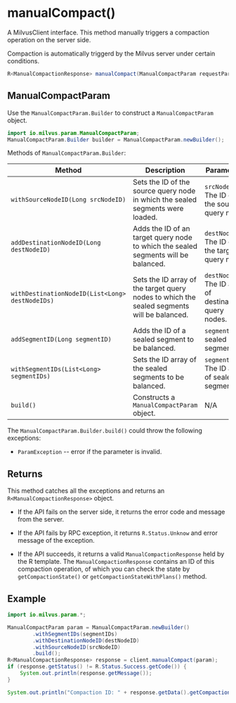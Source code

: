# manualCompact()

A MilvusClient interface. This method manually triggers a compaction operation on the server side.

<div class="alert note">
Compaction is automatically triggerd by the Milvus server under certain conditions.
</div>

```Java
R<ManualCompactionResponse> manualCompact(ManualCompactParam requestParam);
```

## ManualCompactParam

Use the `ManualCompactParam.Builder` to construct a `ManualCompactParam` object.

```Java
import io.milvus.param.ManualCompactParam;
ManualCompactParam.Builder builder = ManualCompactParam.newBuilder();
```

Methods of `ManualCompactParam.Builder`:

| Method                                          | Description                                                  | Parameters                                      |
| ----------------------------------------------- | ------------------------------------------------------------ | ----------------------------------------------- |
| `withSourceNodeID(Long srcNodeID)`              | Sets the ID of the source query node in which the sealed segments were loaded. | `srcNodeID`: The ID of the source query node.              |
| `addDestinationNodeID(Long destNodeID)`         | Adds the ID of an target query node to which the sealed segments will be balanced. | `destNodeID`: The ID of the target query node.        |
| `withDestinationNodeID(List<Long> destNodeIDs)` | Sets the ID array of the target query nodes to which the sealed segments will be balanced. | `destNodeIDs`: The ID array of destination query nodes. |
| `addSegmentID(Long segmentID)`                  | Adds the ID of a sealed segment to be balanced.              | `segmentID`: A sealed segment ID.               |
| `withSegmentIDs(List<Long> segmentIDs)`         | Sets the ID array of the sealed segments to be balanced.      | `segmentIDs`: The ID array of sealed segments.      |
| `build()`                                       | Constructs a `ManualCompactParam` object.                    |         N/A                                        |

The `ManualCompactParam.Builder.build()` could throw the following exceptions:

- `ParamException` -- error if the parameter is invalid.

## Returns

This method catches all the exceptions and returns an `R<ManualCompactionResponse>` object.

- If the API fails on the server side, it returns the error code and message from the server.

- If the API fails by RPC exception, it returns `R.Status.Unknow` and error message of the exception.

- If the API succeeds, it returns a valid `ManualCompactionResponse` held by the R template. The `ManualCompactionResponse` contains an ID of this compaction operation, of which you can check the state by `getCompactionState()` or `getCompactionStateWithPlans()` method.

## Example

```Java
import io.milvus.param.*;

ManualCompactParam param = ManualCompactParam.newBuilder()
        .withSegmentIDs(segmentIDs)
        .withDestinationNodeID(destNodeID)
        .withSourceNodeID(srcNodeID)
        .build();
R<ManualCompactionResponse> response = client.manualCompact(param);
if (response.getStatus() != R.Status.Success.getCode()) {
    System.out.println(response.getMessage());
}

System.out.println("Compaction ID: " + response.getData().getCompactionID());
```
